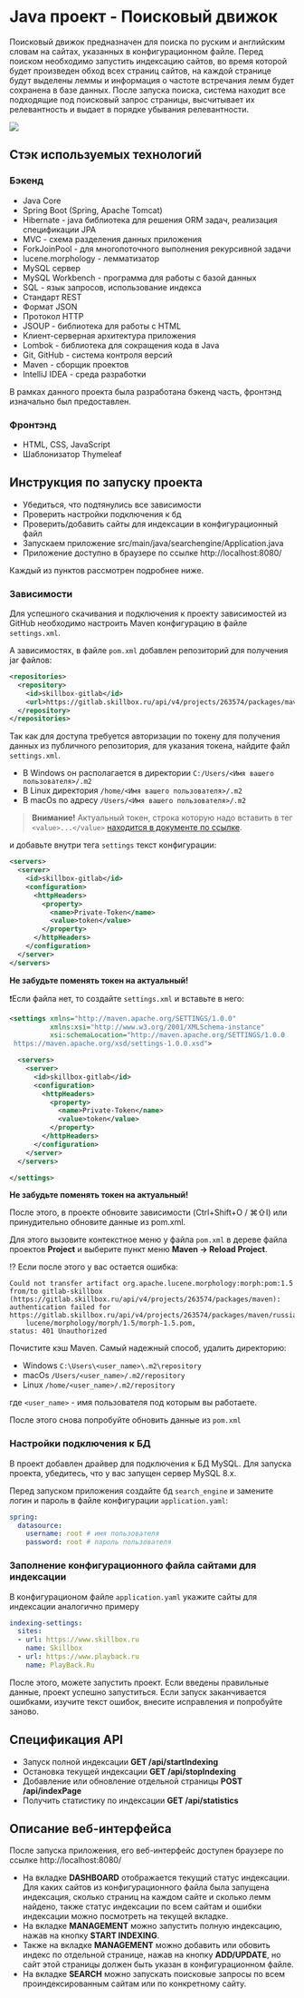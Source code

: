 # Java проект - Поисковый движок

Поисковый движок предназначен для поиска по руским и английским словам на сайтах, указанных в конфигурационном файле.
Перед поиском необходимо запустить индексацию сайтов, во время которой будет произведен обход всех страниц сайтов, на каждой странице будут выделены леммы и информация о частоте встречания лемм будет сохранена в базе данных.
После запуска поиска, система находит все подходящие под поисковый запрос страницы, высчитывает их релевантность и выдает в порядке убывания релевантности.

![](src/main/resources/search_engine_work.gif)

## Стэк используемых технологий

### Бэкенд
- Java Core
- Spring Boot (Spring, Apache Tomcat)
- Hibernate - java библиотека для решения ORM задач, реализация спецификации JPA
- MVC - схема разделения данных приложения
- ForkJoinPool - для многопоточного выполнения рекурсивной задачи
- lucene.morphology - лемматизатор
- MySQL сервер
- MySQL Workbench - программа для работы с базой данных
- SQL - язык запросов, использование индекса
- Стандарт REST
- Формат JSON
- Протокол HTTP
- JSOUP - библиотека для работы с HTML
- Клиент-серверная архитектура приложения
- Lombok - библиотека для сокращения кода в Java
- Git, GitHub - система контроля версий 
- Maven - сборщик проектов 
- IntelliJ IDEA - среда разработки

В рамках данного проекта была разработана бэкенд часть, фронтэнд изначально был предоставлен.

### Фронтэнд
- HTML, CSS, JavaScript
- Шаблонизатор Thymeleaf

## Инструкция по запуску проекта
- Убедиться, что подтянулись все зависимости
- Проверить настройки подключения к бд
- Проверить/добавить сайты для индексации в конфигурационный файл
- Запускаем приложение src/main/java/searchengine/Application.java
- Приложение доступно в браузере по ссылке http://localhost:8080/

Каждый из пунктов рассмотрен подробнее ниже.

### Зависимости

Для успешного скачивания и подключения к проекту зависимостей
из GitHub необходимо настроить Maven конфигурацию в файле `settings.xml`.

А зависимостях, в файле `pom.xml` добавлен репозиторий для получения
jar файлов:

```xml
<repositories>
  <repository>
    <id>skillbox-gitlab</id>
    <url>https://gitlab.skillbox.ru/api/v4/projects/263574/packages/maven</url>
  </repository>
</repositories>
```

Так как для доступа требуется авторизации по токену для получения данных из
публичного репозитория, для указания токена, найдите файл `settings.xml`.

* В Windows он располагается в директории `C:/Users/<Имя вашего пользователя>/.m2`
* В Linux директория `/home/<Имя вашего пользователя>/.m2`
* В macOs по адресу `/Users/<Имя вашего пользователя>/.m2`

>**Внимание!** Актуальный токен, строка которую надо вставить в тег `<value>...</value>`
[находится в документе по ссылке](https://docs.google.com/document/d/1rb0ysFBLQltgLTvmh-ebaZfJSI7VwlFlEYT9V5_aPjc/edit?usp=sharing).

и добавьте внутри тега `settings` текст конфигурации:

```xml
<servers>
  <server>
    <id>skillbox-gitlab</id>
    <configuration>
      <httpHeaders>
        <property>
          <name>Private-Token</name>
          <value>token</value>
        </property>
      </httpHeaders>
    </configuration>
  </server>
</servers>
```

**Не забудьте поменять токен на актуальный!**

❗️Если файла нет, то создайте `settings.xml` и вставьте в него:

```xml
<settings xmlns="http://maven.apache.org/SETTINGS/1.0.0"
          xmlns:xsi="http://www.w3.org/2001/XMLSchema-instance"
          xsi:schemaLocation="http://maven.apache.org/SETTINGS/1.0.0
 https://maven.apache.org/xsd/settings-1.0.0.xsd">

  <servers>
    <server>
      <id>skillbox-gitlab</id>
      <configuration>
        <httpHeaders>
          <property>
            <name>Private-Token</name>
            <value>token</value>
          </property>
        </httpHeaders>
      </configuration>
    </server>
  </servers>

</settings>
```

**Не забудьте поменять токен на актуальный!**

После этого, в проекте обновите зависимости (Ctrl+Shift+O / ⌘⇧I) или
принудительно обновите данные из pom.xml.

Для этого вызовите контекстное меню у файла `pom.xml` в дереве файла проектов **Project** и выберите пункт меню **Maven -> Reload Project**.


⁉️ Если после этого у вас остается ошибка:

```text
Could not transfer artifact org.apache.lucene.morphology:morph:pom:1.5
from/to gitlab-skillbox (https://gitlab.skillbox.ru/api/v4/projects/263574/packages/maven):
authentication failed for
https://gitlab.skillbox.ru/api/v4/projects/263574/packages/maven/russianmorphology/org/apache/
    lucene/morphology/morph/1.5/morph-1.5.pom,
status: 401 Unauthorized
```

Почистите кэш Maven. Самый надежный способ, удалить директорию:

- Windows `C:\Users\<user_name>\.m2\repository`
- macOs `/Users/<user_name>/.m2/repository`
- Linux `/home/<user_name>/.m2/repository`

где `<user_name>` - имя пользователя под которым вы работаете.

После этого снова попробуйте обновить данные из `pom.xml`

### Настройки подключения к БД

В проект добавлен драйвер для подключения к БД MySQL. Для запуска проекта,
убедитесь, что у вас запущен сервер MySQL 8.x.

Перед запуском приложения создайте бд `search_engine` и замените логин и пароль в файле конфигурации `application.yaml`:

```yaml
spring:
  datasource:
    username: root # имя пользователя
    password: root # пароль пользователя
```

### Заполнение конфигурационного файла сайтами для индексации
В конфигурационом файле `application.yaml` укажите сайты для индексации аналогично примеру

```yaml
indexing-settings:
  sites:
  - url: https://www.skillbox.ru
    name: Skillbox
  - url: https://www.playback.ru
    name: PlayBack.Ru
```

После этого, можете запустить проект. Если введены правильные данные,
проект успешно запуститься. Если запуск заканчивается ошибками, изучите текст
ошибок, внесите исправления и попробуйте заново.

## Спецификация API
- Запуск полной индексации **GET /api/startIndexing**
- Остановка текущей индексации **GET /api/stopIndexing**
- Добавление или обновление отдельной страницы **POST /api/indexPage**
- Получить статистику по индексации **GET /api/statistics**

## Описание веб-интерфейса
После запуска приложения, его веб-интерфейс доступен браузере по ссылке http://localhost:8080/
- На вкладке **DASHBOARD** отображается текущий статус индексации. Для каких сайтов из конфигурационного файла была запущена индексация, сколько страниц на каждом сайте и сколько лемм найдено, также статус индексации по всем сайтам и ошибки индексации можно посмотреть на текущей вкладке.
- На вкладке **MANAGEMENT** можно запустить полную индексацию, нажав на кнопку **START INDEXING**.
- Также на вкладке **MANAGEMENT** можно добавить или обовить индекс по отдельной странице, нажав на кнопку **ADD/UPDATE**, но сайт этой страницы должен быть указан в конфигурационном файле.
- На вкладке **SEARCH** можно запускать поисковые запросы по всем проиндексированным сайтам или по конкретному сайту.
